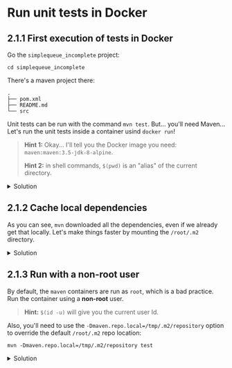 # Run unit tests in Docker

## 2.1.1 First execution of tests in Docker

Go the `simplequeue_incomplete` project:

```
cd simplequeue_incomplete
```

There's a maven project there:

```
.
├── pom.xml
├── README.md
└── src
```

Unit tests can be run with the command `mvn test`. But... you'll need Maven... Let's run the unit tests inside a container usind `docker run`!

> **Hint 1:** Okay... I'll tell you the Docker image you need: `maven:maven:3.5-jdk-8-alpine`.
>
> **Hint 2:** in shell commands, `$(pwd)` is an "alias" of the current directory.

<details>
<summary>Solution</summary>

```shell
docker run -it --rm \
  --volume $(pwd):/code \
  --workdir /code \
    maven:3.5-jdk-8-alpine mvn test
```
</details>

## 2.1.2 Cache local dependencies

As you can see, `mvn` downloaded all the dependencies, even if we already get that locally. Let's make things faster by mounting the `/root/.m2` directory.

<details>
<summary>Solution</summary>

```shell
mkdir -p /tmp/dockerm2
docker run -it --rm \
  --volume $(pwd):/code \
  --volume /tmp/dockerm2:/root/.m2 \
  --workdir /code \
    maven:3.5-jdk-8-alpine mvn test
```
</details>

## 2.1.3 Run with a non-root user

By default, the `maven` containers are run as `root`, which is a bad practice. Run the container using a **non-root** user.

> **Hint:** `$(id -u)` will give you the current user Id.

Also, you'll need to use the `-Dmaven.repo.local=/tmp/.m2/repository` option to override the default `/root/.m2` repo location:

```shell
mvn -Dmaven.repo.local=/tmp/.m2/repository test
```

<details>
<summary>Solution</summary>

```shell
mkdir -p /tmp/dockerm2
docker run -it --rm \
  --volume $(pwd):/code \
  --volume /tmp/dockerm2:/tmp/.m2/repository \
  --workdir /code \
  --user $(id -u) \
    maven:3.5-jdk-8-alpine mvn -Dmaven.repo.local=/tmp/.m2/repository test
```
</details>

